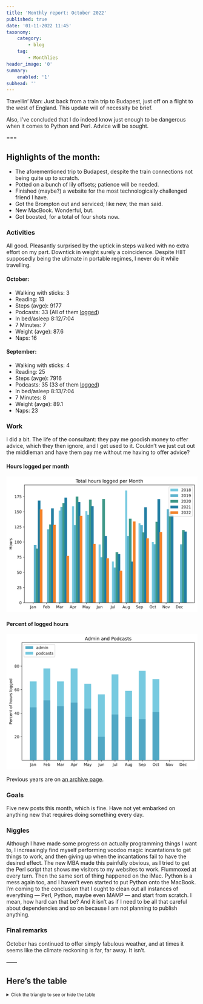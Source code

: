 ```yaml
---
title: 'Monthly report: October 2022'
published: true
date: '01-11-2022 11:45'
taxonomy:
    category:
        - blog
    tag:
        - Monthlies
header_image: '0'
summary:
    enabled: '1'
subhead: ''
---
```


Travellin’ Man: Just back from a train trip to Budapest, just off on a flight to the west of England. This update will of necessity be brief.

Also, I’ve concluded that I do indeed know just enough to be dangerous when it comes to Python and Perl. Advice will be sought. 

===

## Highlights of the month:

- The aforementioned trip to Budapest, despite the train connections not being quite up to scratch.
- Potted on a bunch of lily offsets; patience will be needed.
- Finished (maybe?) a website for the most technologically challenged friend I have.
- Got the Brompton out and serviced; like new, the man said.
- New MacBook. Wonderful, but.
- Got boosted, for a total of four shots now.


### Activities

All good. Pleasantly surprised by the uptick in steps walked with no extra effort on my part. Downtick in weight surely a coincidence. Despite HIIT supposedly being the ultimate in portable regimes, I never do it while travelling.

#### October: 
* Walking with sticks: 3
* Reading: 13
* Steps (avge): 9177
* Podcasts: 33 (All of them [logged](https://www.jeremycherfas.net/stream/))
* In bed/asleep 8:12/7:04
* 7 Minutes: 7
* Weight (avge): 87.6
* Naps: 16

#### September: 
* Walking with sticks: 4
* Reading: 25
* Steps (avge): 7916
* Podcasts: 35 (33 of them [logged](https://www.jeremycherfas.net/stream/))
* In bed/asleep 8:13/7:04
* 7 Minutes: 8
* Weight (avge): 89.1
* Naps: 23

### Work

I did a bit. The life of the consultant: they pay me goodish money to offer advice, which they then ignore, and I get used to it. Couldn’t we just cut out the middleman and have them pay me without me having to offer advice?

#### Hours logged per month

![Graph of total hours worked each month since January 2018](hours-logged2018-2021-10.svg)

#### Percent of logged hours

![Percentage of hours logged for Admin and Podcasts](percents-2022.svg)

Previous years are on [an archive page](https://jeremycherfas.net/blog/working-life).

### Goals

Five new posts this month, which is fine. Have not yet embarked on anything new that requires doing something every day.

### Niggles

Although I have made some progress on actually programming things I want to, I increasingly find myself performing voodoo magic incantations to get things to work, and then giving up when the incantations fail to have the desired effect. The new MBA made this painfully obvious, as I tried to get the Perl script that shows me visitors to my websites to work. Flummoxed at every turn. Then the same sort of thing happened on the iMac. Python is a mess again too, and I haven’t even started to put Python onto the MacBook. I’m coming to the conclusion that I ought to clean out all instances of everything — Perl, Python, maybe even MAMP — and start from scratch. I mean, how hard can that be? And it isn’t as if I need to be all that careful about dependencies and so on because I am not planning to publish anything.

### Final remarks

October has continued to offer simply fabulous weather, and at times it seems like the climate reckoning is far, far away. It isn’t.

——

## Here’s the table
<details>
<summary style="font-size: smaller;">Click the triangle to see or hide the table</summary>
<table class="worktable">
<thead>
<tr>
<th style="text-align: right;" class="bigrow">Month</th>
<th style="text-align: center;" class="bigrow">Total</th>
<th style="text-align: center;" class="smallrow">Daily</th>
<th style="text-align: center;"class="smallrow">Admin %</th>
<th style="text-align: center;"class="smallrow">ETP %</th>
<th style="text-align: center;"class="smallrow">Other %</th>
</tr>
</thead>
<tbody>
<tr>
<td style="text-align: right;">10</td>
<td style="text-align: center;">116.50</td>
<td style="text-align: center;">5.0</td>
<td style="text-align: center;">40</td>
<td style="text-align: center;">28</td>
<td style="text-align: center;">32</td>
</tr>
<tr>
<td style="text-align: right;">09</td>
<td style="text-align: center;">106.33</td>
<td style="text-align: center;">4.1</td>
<td style="text-align: center;">35</td>
<td style="text-align: center;">41</td>
<td style="text-align: center;">34</td>
</tr>
<tr>
<td style="text-align: right;">08</td>
<td style="text-align: center;">134.02</td>
<td style="text-align: center;">4.28</td>
<td style="text-align: center;">37</td>
<td style="text-align: center;">22</td>
<td style="text-align: center;">41</td>
</tr>
<tr>
<td style="text-align: right;">07</td>
<td style="text-align: center;">52.8</td>
<td style="text-align: center;">1.70</td>
<td style="text-align: center;">39</td>
<td style="text-align: center;">34</td>
<td style="text-align: center;">27</td>
</tr>
<tr>
<td style="text-align: right;">06</td>
<td style="text-align: center;">73.25</td>
<td style="text-align: center;">2.44</td>
<td style="text-align: center;">20</td>
<td style="text-align: center;">36</td>
<td style="text-align: center;">44</td>
</tr>
<tr>
<td style="text-align: right;">05</td>
<td style="text-align: center;">97.1</td>
<td style="text-align: center;">3.13</td>
<td style="text-align: center;">44</td>
<td style="text-align: center;">21</td>
<td style="text-align: center;">35</td>
</tr>
<tr>
<td style="text-align: right;">04</td>
<td style="text-align: center;">143.2</td>
<td style="text-align: center;">5.11</td>
<td style="text-align: center;">49</td>
<td style="text-align: center;">29</td>
<td style="text-align: center;">22</td>
</tr>
<tr>
<td style="text-align: right;">03</td>
<td style="text-align: center;">77.1</td>
<td style="text-align: center;">2.48</td>
<td style="text-align: center;">46</td>
<td style="text-align: center;">21</td>
<td style="text-align: center;">33</td>
</tr>
<tr>
<td style="text-align: right;">02</td>
<td style="text-align: center;">128.5</td>
<td style="text-align: center;">4.62</td>
<td style="text-align: center;">51</td>
<td style="text-align: center;">27</td>
<td style="text-align: center;">22</td>
</tr>
<tr>
<td style="text-align: right;">2022-01</td>
<td style="text-align: center;">153.9</td>
<td style="text-align: center;">4.96</td>
<td style="text-align: center;">45</td>
<td style="text-align: center;">22</td>
<td style="text-align: center;">33</td>
</tr>
</tbody>
</table>
</details>
